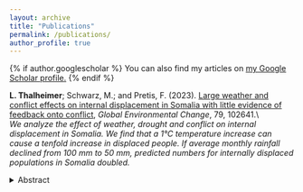 ```yaml
---
layout: archive
title: "Publications"
permalink: /publications/
author_profile: true
---
```


{% if author.googlescholar %}
  You can also find my articles on <u><a href="{{https://scholar.google.com/citations?user=0nAv_MEAAAAJ&hl=en}}">my Google Scholar profile</a>.</u>
{% endif %}

**L. Thalheimer**; Schwarz, M.; and Pretis, F. (2023). [Large weather and conflict effects on internal displacement in Somalia with little evidence of feedback onto conflict](https://www.sciencedirect.com/science/article/pii/S0959378023000079), *Global Environmental Change*, 79, 102641.\\
\
*We analyze the effect of weather, drought and conflict on internal displacement in Somalia. We find that a 1°C temperature increase can cause a tenfold increase in displaced people. If average monthly rainfall declined from 100 mm to 50 mm, predicted numbers for internally displaced populations in Somalia doubled.*

<details>
<summary>Abstract</summary>
Extreme weather and conflict may drive forced displacement. However, their individual contribution to displacement is not fully understood due to challenges around isolating individual channels of causality. Here, we use novel disaggregated data on internal displacement in all of Somalia’s subregions from 2016 to 2018 broken down by reported reason of displacement and combine it with weather and conflict data. This allows us to isolate the effects of extreme weather and conflict on forced displacement, as well as the effects of displacement on conflict itself. We find large non-linear effects of weather on displacement where an increase in temperature anomalies from 1 °C to 2 °C (to approx. 1.5 standard deviations, SD) leads to a tenfold increase in displaced people, and a reduction in precipitation from 50 mm to 0 mm (approx. 1.5SD) leads to around a fourfold increase in displacement. We find significant effects of conflict events on displacement (which are masked when the data is aggregated) with a 1.5 standard deviation increase in conflict events increasing displacement 50-fold. We further show that displacement itself has little detectable effect on the occurrence of conflict events.
<details>

**L. Thalheimer**; Choquette-Levy, N.; and F. Garip (2022). [Compound impacts from drought and structural vulnerability on human mobility](https://www.sciencedirect.com/science/article/pii/S2589004222017631), *iScience*, 25(12): 105491.\\
\
*We analyze the impacts of compound risks (i.e. multiple climate and social factors that threaten livelihoods) on migration responses to drought in Madagascar, Mexico, and Nepal. We find that the net climate-migration relationship depends on social factors e.g. access to irrigation, accurate information, and social connections.*

<details>
<summary>Abstract</summary>
Extreme dry events already disrupt populations’ ability to migrate. In a warming climate, compound drought events could amplify vulnerability and drive forced migration. Here, we contribute the first multi-method research design on societal impacts from compound drought events. We show how mobility patterns are shaped by the intersection of drought and social vulnerability factors in three drought-prone countries – Madagascar, Nepal, and Mexico. We find that internal migration in agricultural communities in Mexico increased by 14 to 24 basis points from 1991 to 2018 and will prospectively increase by 2 to 15 basis points in Nepal in case of a compound drought event in 2025. We show that consecutive drought events exacerbate structural vulnerabilities, limiting migrants’ adaptation options, including long-range migration. We conclude that the additional social pre-conditions, e.g., social isolation and lack of accurate information, ultimately limit migration as an adaptation option for households vulnerable to compound drought events.
</details>
